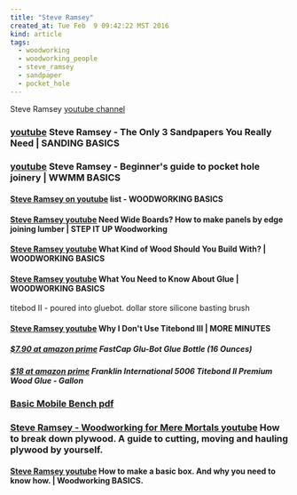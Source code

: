 ```yaml
---
title: "Steve Ramsey"
created_at: Tue Feb  9 09:42:22 MST 2016
kind: article
tags:
  - woodworking
  - woodworking_people
  - steve_ramsey
  - sandpaper
  - pocket_hole
---
```


Steve Ramsey <a href="https://www.youtube.com/user/stevinmarin" target="_blank">youtube channel</a>


### <a href="https://www.youtube.com/watch?v=mKairfMzc6Q" target="_blank">youtube</a> Steve Ramsey - The Only 3 Sandpapers You Really Need | SANDING BASICS


### <a href="https://www.youtube.com/watch?v=mvO6zaIUO18" target="_blank">youtube</a> Steve Ramsey - Beginner's guide to pocket hole joinery | WWMM BASICS

<h4>
  <a href="https://www.youtube.com/watch?v=91v0Yg1L4ok&list=PL2Y7G15DrVt5hGupHwu78-WZIcXpziUJ-" target="_blank">Steve Ramsey on youtube</a>
  list - WOODWORKING BASICS
</h4>

<h4>
  <a href="https://www.youtube.com/watch?v=9rgfrHyJ6i0" target="_blank">Steve Ramsey youtube</a>
  Need Wide Boards? How to make panels by edge joining lumber | STEP IT UP Woodworking
</h4>

<h4>
  <a href="https://www.youtube.com/watch?v=y7gLvEYoBu0" target="_blank">Steve Ramsey youtube</a>
  What Kind of Wood Should You Build With? | WOODWORKING BASICS
</h4>


<h4>
  <a href="https://www.youtube.com/watch?v=Esvb64fUQ10" target="_blank">Steve Ramsey youtube</a>
  What You Need to Know About Glue | WOODWORKING BASICS
</h4>

titebod II - poured into gluebot.
dollar store silicone basting brush

<h4>
  <a href="https://www.youtube.com/watch?v=Tb_BODVUi3g" target="_blank">Steve Ramsey youtube</a>
  Why I Don't Use Titebond III | MORE MINUTES
</h4>

<h5>
  <a href="https://www.amazon.com/FastCap-Glu-Bot-Glue-Bottle-Ounces/dp/B0006IUW8G" target="_blank">$7.90 at amazon prime</a>
  FastCap Glu-Bot Glue Bottle (16 Ounces)
</h5>

<h5>
  <a href="https://www.amazon.com/Franklin-International-5006-Titebond-Premium/dp/B0000223UQ" target="_blank">$18 at amazon prime</a>
  Franklin International 5006 Titebond II Premium Wood Glue - Gallon
</h5>

<h3>
  <a href="/assets/pdf/Basic-Mobile-Workbench-METRIC-1-steve-ramsey.pdf" target="_blank">Basic Mobile Bench pdf</a>
</h3>

<h3>
  <a href="https://www.youtube.com/watch?v=7bzxhv_Q33Q" target="_blank">Steve Ramsey - Woodworking for Mere Mortals youtube</a>
  How to break down plywood. A guide to cutting, moving and hauling plywood by yourself.
</h3>

<h4>
  <a href="https://www.youtube.com/watch?v=8vFGrNjT4P4" target="_blank">Steve Ramsey youtube</a>
  How to make a basic box. And why you need to know how. | Woodworking BASICS.
</h4>

<!--
html boilerplate
<a href="" target="_blank"></a>
<a name=""></a>
<img src="" width="400px">
<ul>
  <li></li>
</ul>
<pre>
</pre>
<pre><code>
</code></pre>
<math xmlns='http://www.w3.org/1998/Math/MathML' display='block'>
</math>
-->
